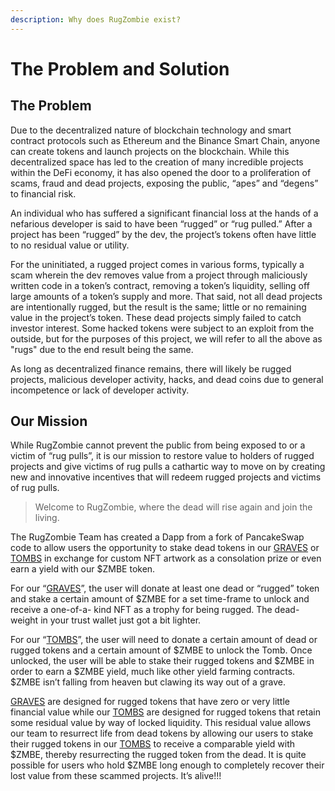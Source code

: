 ```yaml
---
description: Why does RugZombie exist?
---
```


# The Problem and Solution

## The Problem

Due to the decentralized nature of blockchain technology and smart contract protocols such as Ethereum and the Binance Smart Chain, anyone can create tokens and launch projects on the blockchain. While this decentralized space has led to the creation of many incredible projects within the DeFi economy, it has also opened the door to a proliferation of scams, fraud and dead projects, exposing the public, “apes” and “degens” to financial risk.

An individual who has suffered a significant financial loss at the hands of a nefarious developer  is said to have been “rugged” or “rug pulled.” After a project has been “rugged” by the dev, the project’s tokens often have little to no residual value or utility. 

For the uninitiated, a rugged project comes in various forms, typically a scam wherein the dev removes value from a project through maliciously written code in a token’s contract, removing a token’s liquidity, selling off large amounts of a token’s supply and more. That said, not all dead projects are intentionally rugged, but the result is the same; little or no remaining value in the project’s token. These dead projects simply failed to catch investor interest. Some hacked tokens were subject to an exploit from the outside, but for the purposes of this project, we will refer to all the above as "rugs" due to the end result being the same. 

As long as decentralized finance remains, there will likely be rugged projects, malicious developer activity, hacks, and dead coins due to general incompetence or lack of developer activity.

## Our Mission

While RugZombie cannot prevent the public from being exposed to or a victim of “rug pulls”, it is our mission to restore value to holders of rugged projects and give victims of rug pulls a cathartic way to move on by creating new and innovative incentives that will redeem rugged projects and victims of rug pulls.

> Welcome to RugZombie, where the dead will rise again and join the living.

The RugZombie Team has created a Dapp from a fork of PancakeSwap code to allow users the opportunity to stake dead tokens in our [GRAVES](main-features/graves/) or [TOMBS](main-features/tombs.md) in exchange for custom NFT artwork as a consolation prize or even earn a yield with our $ZMBE token.

For our “[GRAVES](main-features/graves/)”, the user will donate at least one dead or “rugged” token and stake a certain amount of $ZMBE for a set time-frame to unlock and receive a one-of-a- kind NFT as a trophy for being rugged. The dead-weight in your trust wallet just got a bit lighter. 

For our “[TOMBS](main-features/tombs.md)”, the user will need to donate a certain amount of dead or rugged tokens and a certain amount of $ZMBE to unlock the Tomb. Once unlocked, the user will be able to stake their rugged tokens and $ZMBE in order to earn a $ZMBE yield, much like other yield farming contracts. $ZMBE isn’t falling from heaven but clawing its way out of a grave.

[GRAVES](main-features/graves/) are designed for rugged tokens that have zero or very little financial value while our [TOMBS](main-features/tombs.md) are designed for rugged tokens that retain some residual value by way of locked liquidity. This residual value allows our team to resurrect life from dead tokens by allowing our users to stake their rugged tokens in our [TOMBS](main-features/tombs.md) to receive a comparable yield with $ZMBE, thereby resurrecting the rugged token from the dead. It is quite possible for users who hold $ZMBE long enough to completely recover their lost value from these scammed projects. It’s alive!!!

